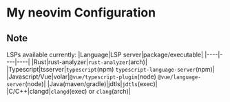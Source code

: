 # My neovim Configuration

## Note
LSPs available currently:
|Language|LSP server|package/executable|
|----|----|----|
|Rust|rust-analyzer|`rust-analyzer`(arch)|
|Typescript|tsserver|`typescript`(npm) `typescript-language-server`(npm)|
|Javascript/Vue|volar|`@vue/typescript-plugin`(node) `@vue/language-server`(node)|
|Java(maven/gradle)|jdtls|`jdtls`(exec)|
|C/C++|clangd|`clangd`(exec) or `clang`(arch)|
